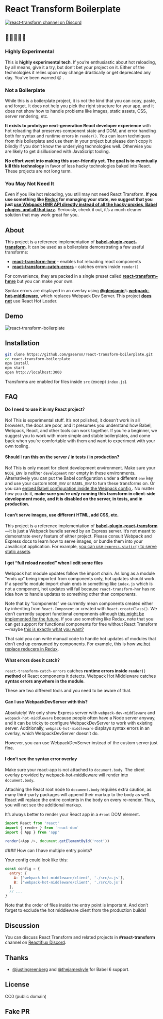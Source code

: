 # React Transform Boilerplate

[![react-transform channel on Discord](https://img.shields.io/badge/discord-react--transform%40reactiflux-61DAFB.svg?style=flat-square)](http://www.reactiflux.com)

## 🚧🚧🚧🚧🚧

### Highly Experimental

This is **highly experimental tech**. If you’re enthusiastic about hot reloading, by all means, give it a try, but don’t bet your project on it. Either of the technologies it relies upon may change drastically or get deprecated any day. You’ve been warned 😉 .

### Not a Boilerplate

While this is a boilerplate project, it is not the kind that you can copy, paste, and forget. It does not help you pick the right structure for your app, and it does not show how to handle problems like images, static assets, CSS, server rendering, etc.

**It exists to prototype next-generation React developer experience** with hot reloading that preserves component state and DOM, and error handling both for syntax and runtime errors in `render()`. You can learn techniques from this boilerplate and use them in your project but please don’t copy it blindly if you don’t know the underlying technologies well. Otherwise you are likely to get disillusioned with JavaScript tooling.

**No effort went into making this user-friendly yet. The goal is to eventually kill this technology** in favor of less hacky technologies baked into React. These projects are not long term.

### You May Not Need It

Even if you like hot reloading, you still may not need React Transform. **If you use something like [Redux](https://github.com/reactjs/redux) for managing your state, we suggest that you just [use Webpack HMR API directly instead of all the hacky proxies, Babel plugins, and all that jazz](https://github.com/reactjs/redux/pull/1455).** Seriously, check it out, it’s a much cleaner solution that may work great for you.

## About

This project is a reference implementation of **[babel-plugin-react-transform](https://github.com/gaearon/babel-plugin-react-transform)**. It can be used as a boilerplate demonstrating a few useful transforms:

* [**react-transform-hmr**](https://github.com/gaearon/react-transform-hmr) - enables hot reloading react components
* [**react-transform-catch-errors**](https://github.com/gaearon/react-transform-catch-errors) - catches errors inside `render()`

For convenience, they are packed in a single preset called [**react-transform-hmre**](https://github.com/danmartinez101/babel-preset-react-hmre) but you can make your own.

Syntax errors are displayed in an overlay using **[@glenjamin](https://github.com/glenjamin)**’s **[webpack-hot-middleware](https://github.com/glenjamin/webpack-hot-middleware)**, which replaces Webpack Dev Server. This project **[does not](https://medium.com/@dan_abramov/the-death-of-react-hot-loader-765fa791d7c4)** use React Hot Loader.

## Demo

![react-transform-boilerplate](https://cloud.githubusercontent.com/assets/1539088/11611771/ae1a6bd8-9bac-11e5-9206-42447e0fe064.gif)

## Installation

```bash
git clone https://github.com/gaearon/react-transform-boilerplate.git
cd react-transform-boilerplate
npm install
npm start
open http://localhost:3000
```

Transforms are enabled for files inside `src` (except `index.js`).

## FAQ

#### Do I need to use it in my React project?

No! This is experimental stuff. It’s not polished, it doesn’t work in all browsers, the docs are poor, and it presumes you understand how Babel, Webpack, React, and other tools can work together. If you’re a beginner, we suggest you to work with more simple and stable boilerplates, and come back when you’re comfortable with them and want to experiment with your own tooling.

#### Should I run this on the server / in tests / in production?

No! This is only meant for client development environment. Make sure your `NODE_ENV` is neither `development` nor empty in these environments. Alternatively you can put the Babel configuration under a different `env` key and use your custom `NODE_ENV` or `BABEL_ENV` to turn these transforms on. Or you can [embed Babel configuration inside the Webpack config ](https://github.com/babel/babel-loader#options). No matter how you do it, **make sure you’re *only* running this transform in client-side development mode, and it is disabled on the server, in tests, and in production.**

#### I can’t serve images, use different HTML, add CSS, etc.

This project is a reference implementation of **[babel-plugin-react-transform](https://github.com/gaearon/babel-plugin-react-transform)**—it is just a Webpack bundle served by an Express server. It’s not meant to demonstrate every feature of either project. Please consult Webpack and Express docs to learn how to serve images, or bundle them into your JavaScript application. For example, [you can use `express.static()` to serve static assets](https://github.com/gaearon/react-transform-boilerplate/pull/52).

#### I get “full reload needed” when I edit some files

Webpack hot module updates follow the import chain. As long as a module “ends up” being imported from components only, hot updates should work. If a specific module import chain ends in something like `index.js` which is not a component, hot updates will fail because `react-transform-hmr` has no idea how to handle updates to something other than components.

Note that by “components” we currently mean components created either by inheriting from `React.Component` or created with `React.createClass()`. We don’t currently support functional components although [this might be implemented for the future](https://github.com/gaearon/babel-plugin-react-transform/issues/57). If you use something like Redux, note that you can get support for functional components for free without React Transform—maybe [this is exactly what you want?](https://github.com/reactjs/redux/pull/1455)

That said you can write manual code to handle hot updates of modules that don’t end up consumed by components. For example, this is how [we hot replace reducers in Redux](https://github.com/reactjs/redux/blob/952b45d6d74f1789ddc4ed05043a2c6e1a5ea808/examples/async/store/configureStore.js#L13-L19).

#### What errors does it catch?

`react-transform-catch-errors` catches **runtime errors inside `render()` method** of React components it detects.
Webpack Hot Middleware catches **syntax errors anywhere in the module**.

These are two different tools and you need to be aware of that.

#### Can I use WebpackDevServer with this?

Absolutely! We only show Express server with `webpack-dev-middleware` and `webpack-hot-middleware` because people often have a Node server anyway, and it can be tricky to configure WebpackDevServer to work with existing server. Additionally, `webpack-hot-middleware` displays syntax errors in an overlay, which WebpackDevServer doesn’t do.

However, you can use WebpackDevServer instead of the custom server just fine.

#### I don’t see the syntax error overlay

Make sure your react-app is not attached to `document.body`. The client overlay provided by [webpack-hot-middleware](https://github.com/glenjamin/webpack-hot-middleware) will render into `document.body`. 

Attaching the React root node to `document.body` requires extra caution, as many third-party packages will append their markup to the body as well. React will replace the entire contents in the body on every re-render. Thus, you will not see the additional markup.

It’s always better to render your React app in a `#root` DOM element.

```js
import React from 'react'
import { render } from 'react-dom'
import { App } from 'app'
     
render(<App />, document.getElementById('root'))
```

#### How can I have multiple entry points?

Your config could look like this:

```js
const config = {
  entry: {
    A: ['webpack-hot-middleware/client', './src/a.js'],
    B: ['webpack-hot-middleware/client', './src/b.js']
  },
  // ...
}
```

Note that the order of files inside the entry point is important. And don’t forget to exclude the hot middleware client from the production builds!

## Discussion

You can discuss React Transform and related projects in **#react-transform** channel on [Reactiflux Discord](http://reactiflux.com).

## Thanks

* [@justingreenberg](https://github.com/justingreenberg) and [@thejameskyle](https://github.com/thejameskyle) for Babel 6 support.

## License

CC0 (public domain)


## Fake PR
